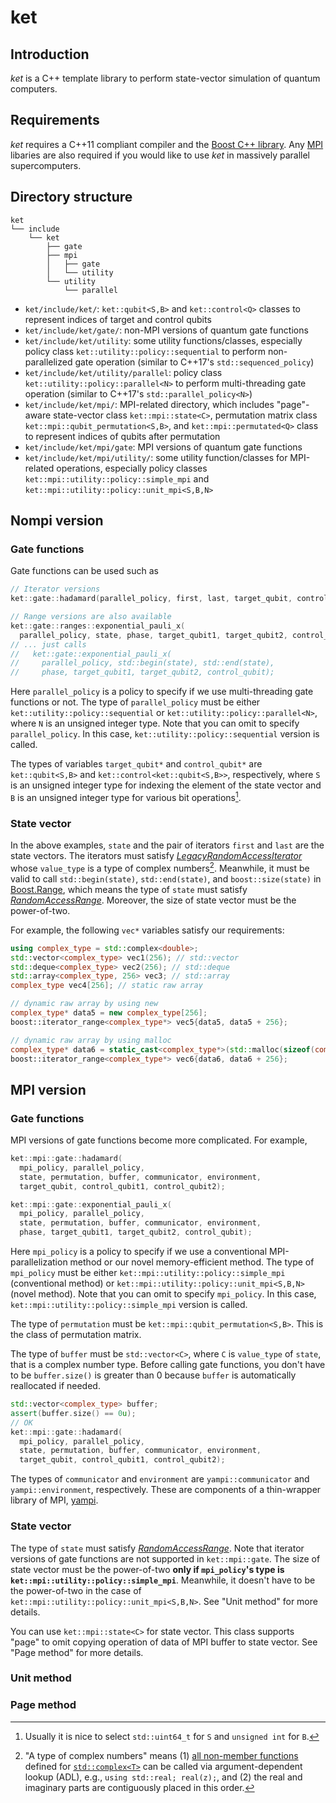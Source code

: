 # ket

## Introduction

*ket* is a C++ template library to perform state-vector simulation of quantum computers.

## Requirements

*ket* requires a C++11 compliant compiler and the [Boost C++ library](https://www.boost.org/).
Any [MPI](https://www.mpi-forum.org/) libaries are also required if you would like to use *ket* in massively parallel supercomputers.

## Directory structure

```
ket
└── include
    └── ket
        ├── gate
        ├── mpi
        │   ├── gate
        │   └── utility
        └── utility
            └── parallel
```

* `ket/include/ket/`: `ket::qubit<S,B>` and `ket::control<Q>` classes to represent indices of target and control qubits
* `ket/include/ket/gate/`: non-MPI versions of quantum gate functions
* `ket/include/ket/utility`: some utility functions/classes, especially policy class `ket::utility::policy::sequential` to perform non-parallelized gate operation (similar to C++17's `std::sequenced_policy`)
* `ket/include/ket/utility/parallel`: policy class `ket::utility::policy::parallel<N>` to perform multi-threading gate operation (similar to C++17's `std::parallel_policy<N>`)
* `ket/include/ket/mpi/`: MPI-related directory, which includes "page"-aware state-vector class `ket::mpi::state<C>`, permutation matrix class `ket::mpi::qubit_permutation<S,B>`, and `ket::mpi::permutated<Q>` class to represent indices of qubits after permutation
* `ket/include/ket/mpi/gate`: MPI versions of quantum gate functions
* `ket/include/ket/mpi/utility/`: some utility function/classes for MPI-related operations, especially policy classes `ket::mpi::utility::policy::simple_mpi` and `ket::mpi::utility::policy::unit_mpi<S,B,N>`

## Nompi version

### Gate functions

Gate functions can be used such as
```c++
// Iterator versions
ket::gate::hadamard(parallel_policy, first, last, target_qubit, control_qubit1, control_qubit2);

// Range versions are also available
ket::gate::ranges::exponential_pauli_x(
  parallel_policy, state, phase, target_qubit1, target_qubit2, control_qubit);
// ... just calls
//   ket::gate::exponential_pauli_x(
//     parallel_policy, std::begin(state), std::end(state),
//     phase, target_qubit1, target_qubit2, control_qubit);
```

Here `parallel_policy` is a policy to specify if we use multi-threading gate functions or not.
The type of `parallel_policy` must be either `ket::utility::policy::sequential` or `ket::utility::policy::parallel<N>`, where `N` is an unsigned integer type.
Note that you can omit to specify `parallel_policy`.
In this case, `ket::utility::policy::sequential` version is called.

The types of variables `target_qubit*` and `control_qubit*` are `ket::qubit<S,B>` and `ket::control<ket::qubit<S,B>>`, respectively, where `S` is an unsigned integer type for indexing the element of the state vector and `B` is an unsigned integer type for various bit operations[^1].

[^1]: Usually it is nice to select `std::uint64_t` for `S` and `unsigned int` for `B`.

### State vector

In the above examples, `state` and the pair of iterators `first` and `last` are the state vectors.
The iterators must satisfy [*LegacyRandomAccessIterator*](https://en.cppreference.com/w/cpp/named_req/RandomAccessIterator) whose `value_type` is a type of complex numbers[^2].
Meanwhile, it must be valid to call `std::begin(state)`, `std::end(state)`, and `boost::size(state)` in [Boost.Range](https://www.boost.org/libs/range/doc/html/range/concepts/random_access_range.html), which means the type of `state` must satisfy [*RandomAccessRange*](https://www.boost.org/libs/range/doc/html/range/concepts/random_access_range.html).
Moreover, the size of state vector must be the power-of-two.

[^2]: "A type of complex numbers" means (1) [all non-member functions](https://en.cppreference.com/w/cpp/numeric/complex#Non-member_functions) defined for [`std::complex<T>`](https://en.cppreference.com/w/cpp/numeric/complex) can be called via argument-dependent lookup (ADL), e.g., `using std::real; real(z);`, and (2) the real and imaginary parts are contiguously placed in this order.

For example, the following `vec*` variables satisfy our requirements:
```c++
using complex_type = std::complex<double>;
std::vector<complex_type> vec1(256); // std::vector
std::deque<complex_type> vec2(256); // std::deque
std::array<complex_type, 256> vec3; // std::array
complex_type vec4[256]; // static raw array

// dynamic raw array by using new
complex_type* data5 = new complex_type[256];
boost::iterator_range<complex_type*> vec5{data5, data5 + 256};

// dynamic raw array by using malloc
complex_type* data6 = static_cast<complex_type*>(std::malloc(sizeof(complex_type) * 256));
boost::iterator_range<complex_type*> vec6{data6, data6 + 256};
```

## MPI version

### Gate functions

MPI versions of gate functions become more complicated.
For example,
```c++
ket::mpi::gate::hadamard(
  mpi_policy, parallel_policy,
  state, permutation, buffer, communicator, environment,
  target_qubit, control_qubit1, control_qubit2);

ket::mpi::gate::exponential_pauli_x(
  mpi_policy, parallel_policy,
  state, permutation, buffer, communicator, environment,
  phase, target_qubit1, target_qubit2, control_qubit);
```

Here `mpi_policy` is a policy to specify if we use a conventional MPI-parallelization method or our novel memory-efficient method.
The type of `mpi_policy` must be either `ket::mpi::utility::policy::simple_mpi` (conventional method) or `ket::mpi::utility::policy::unit_mpi<S,B,N>` (novel method).
Note that you can omit to specify `mpi_policy`.
In this case, `ket::mpi::utility::policy::simple_mpi` version is called.

The type of `permutation` must be `ket::mpi::qubit_permutation<S,B>`.
This is the class of permutation matrix.

The type of `buffer` must be `std::vector<C>`, where `C` is `value_type` of `state`, that is a complex number type.
Before calling gate functions, you don't have to be `buffer.size()` is greater than 0 because `buffer` is automatically reallocated if needed.
```c++
std::vector<complex_type> buffer;
assert(buffer.size() == 0u);
// OK
ket::mpi::gate::hadamard(
  mpi_policy, parallel_policy,
  state, permutation, buffer, communicator, environment,
  target_qubit, control_qubit1, control_qubit2);
```

The types of `communicator` and `environment` are `yampi::communicator` and `yampi::environment`, respectively.
These are components of a thin-wrapper library of MPI, [yampi](https://github.com/naoki-yoshioka/yampi).

### State vector

The type of `state` must satisfy [*RandomAccessRange*](https://www.boost.org/libs/range/doc/html/range/concepts/random_access_range.html).
Note that iterator versions of gate functions are not supported in `ket::mpi::gate`.
The size of state vector must be the power-of-two **only if `mpi_policy`'s type is `ket::mpi::utility::policy::simple_mpi`**.
Meanwhile, it doesn't have to be the power-of-two in the case of `ket::mpi::utility::policy::unit_mpi<S,B,N>`.
See "Unit method" for more details.

You can use `ket::mpi::state<C>` for state vector.
This class supports "page" to omit copying operation of data of MPI buffer to state vector.
See "Page method" for more details.

### Unit method

### Page method

